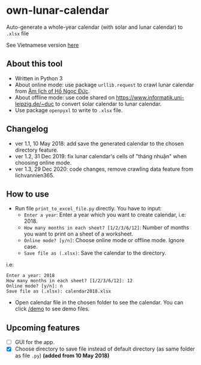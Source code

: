 # own-lunar-calendar
Auto-generate a whole-year calendar (with solar and lunar calendar) to `.xlsx` file

See Vietnamese version [here](/README%20(vi).md)

## About this tool

- Written in Python 3
- About online mode: use package `urllib.request` to crawl lunar calendar from [Âm lịch of Hồ Ngọc Đức](https://www.informatik.uni-leipzig.de/~duc/amlich).
- About offline mode: use code shared on https://www.informatik.uni-leipzig.de/~duc to convert solar calendar to lunar calendar.
- Use package `openpyxl` to write to `.xlsx` file.

## Changelog

- ver 1.1, 10 May 2018: add save the generated calendar to the chosen directory feature.
- ver 1.2, 31 Dec 2019: fix lunar calendar's cells of "tháng nhuận" when choosing online mode.
- ver 1.3, 29 Dec 2020: code changes, remove crawling data feature from lichvannien365.

## How to use

- Run file `print_to_excel_file.py` directly. You have to input:
  - `Enter a year`: Enter a year which you want to create  calendar, i.e: 2018.
  - `How many months in each sheet? [1/2/3/6/12]`: Number of months you want to print on a sheet of a worksheet.
  - `Online mode? [y/n]`: Choose online mode or offline mode. Ignore case.
  - `Save file as (.xlsx)`: Save the calendar to the directory.

i.e:
```
Enter a year: 2018
How many months in each sheet? [1/2/3/6/12]: 12
Online mode? [y/n]: n
Save file as (.xlsx): calendar2018.xlsx
```

- Open calendar file in the chosen folder to see the calendar. You can click [/demo](/demo) to see demo files.

## Upcoming features

- [ ] GUI for the app.
- [x] Choose directory to save file instead of default directory (as same folder as file `.py`) **(added from 10 May 2018)**
